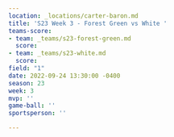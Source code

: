 ```yaml
---
location: _locations/carter-baron.md
title: 'S23 Week 3 - Forest Green vs White '
teams-score:
- team: _teams/s23-forest-green.md
  score: 
- team: _teams/s23-white.md
  score: 
field: "1"
date: 2022-09-24 13:30:00 -0400
season: 23
week: 3
mvp: ''
game-ball: ''
sportsperson: ''

---
```

